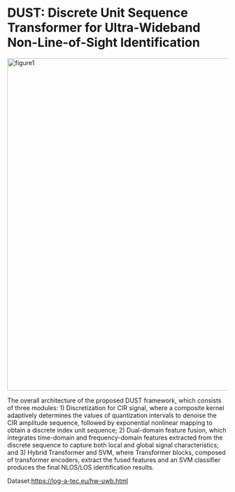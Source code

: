 # DUST: Discrete Unit Sequence Transformer for Ultra-Wideband Non-Line-of-Sight Identification



<img width="1813" height="761" alt="figure1" src="https://github.com/user-attachments/assets/4d4f9515-9dd2-4afd-b6f9-31b2384f076d" />



The overall architecture of the proposed DUST framework, which consists of three modules: 1) Discretization for CIR  signal, where a composite kernel adaptively determines the values of quantization intervals to denoise the CIR amplitude sequence, followed by exponential nonlinear mapping to obtain a discrete index unit sequence; 2) Dual-domain feature fusion, which integrates time-domain and frequency-domain features extracted from the discrete sequence to capture both local and global signal characteristics; and 3) Hybrid Transformer and SVM, where Transformer blocks, composed of transformer encoders, extract the fused features and an SVM classifier produces the final NLOS/LOS identification results.


Dataset:https://log-a-tec.eu/hw-uwb.html


